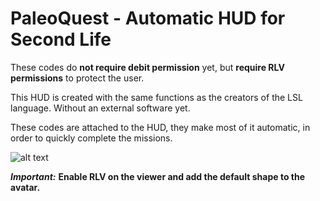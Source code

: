 # PaleoQuest - Automatic HUD for Second Life

These codes do **not require debit permission** yet, but **require RLV permissions** to protect the user.

This HUD is created with the same functions as the creators of the LSL language. Without an external software yet.

These codes are attached to the HUD, they make most of it automatic, in order to quickly complete the missions.

![alt text](https://drive.google.com/file/d/1RHegDJc2bzZOIKUwGQJXjxZOiIyB5rSw/view)

*****Important:***** **Enable RLV on the viewer and add the default shape to the avatar.**